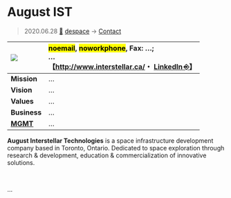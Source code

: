 # August IST
> 2020.06.28 [🚀](../../index/index.md) [despace](../index.md) → [Contact](../contact.md)

|[![](../f/con//_logo1_thumb.jpg)](../f/con//_logo1.png)|<mark>noemail</mark>, <mark>noworkphone</mark>, Fax: …;<br> *…*<br> 【<http://www.interstellar.ca/>・ [LinkedIn ⎆](https://www.linkedin.com/company/august-interstellar-technologies/)】|
|:--|:--|
|**Mission**|…|
|**Vision**|…|
|**Values**|…|
|**Business**|…|
|**[MGMT](../mgmt.md)**|…|

**August Interstellar Technologies** is a space infrastructure development company based in Toronto, Ontario. Dedicated to space exploration through research & development, education & commercialization of innovative solutions.

<p style="page-break-after:always"> </p>

…

